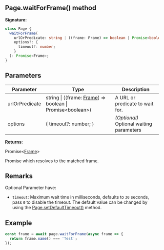 ## Page.waitForFrame() method

**Signature:**

```typescript
class Page {
  waitForFrame(
    urlOrPredicate: string | ((frame: Frame) => boolean | Promise<boolean>),
    options?: {
      timeout?: number;
    }
  ): Promise<Frame>;
}
```

## Parameters

| Parameter      | Type                                                                                       | Description                                   |
| -------------- | ------------------------------------------------------------------------------------------ | --------------------------------------------- |
| urlOrPredicate | string \| ((frame: [Frame](./puppeteer.frame.md)) =&gt; boolean \| Promise&lt;boolean&gt;) | A URL or predicate to wait for.               |
| options        | { timeout?: number; }                                                                      | <i>(Optional)</i> Optional waiting parameters |

**Returns:**

Promise&lt;[Frame](./puppeteer.frame.md)&gt;

Promise which resolves to the matched frame.

## Remarks

Optional Parameter have:

- `timeout`: Maximum wait time in milliseconds, defaults to `30` seconds, pass `0` to disable the timeout. The default value can be changed by using the [Page.setDefaultTimeout()](./puppeteer.page.setdefaulttimeout.md) method.

## Example

```js
const frame = await page.waitForFrame(async frame => {
  return frame.name() === 'Test';
});
```
